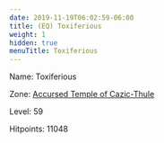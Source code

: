 ```yaml
---
date: 2019-11-19T06:02:59-06:00
title: (EQ) Toxiferious
weight: 1
hidden: true
menuTitle: Toxiferious
---
```


Name: Toxiferious


Zone: [Accursed Temple of Cazic-Thule](/en/eq/accursed_temple_of_cazicthule)

Level: 59

Hitpoints: 11048